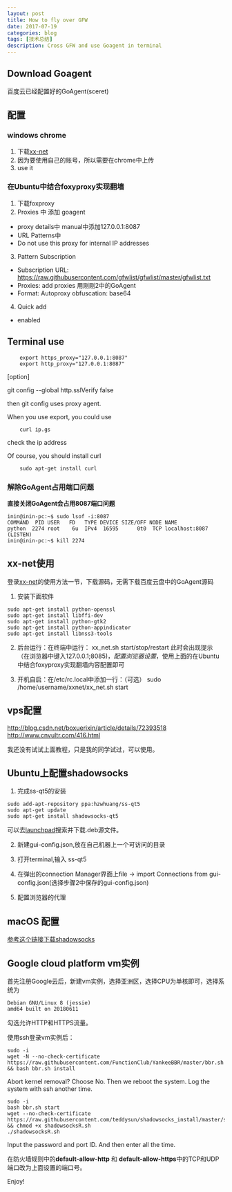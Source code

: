 ```yaml
---
layout: post
title: How to fly over GFW
date: 2017-07-19
categories: blog
tags: [技术总结]
description: Cross GFW and use Goagent in terminal
---
```


## Download Goagent

百度云已经配置好的GoAgent(sceret)

## 配置

### windows chrome

1. 下载[xx-net](https://github.com/bryanibit/XX-Net)
2. 因为要使用自己的账号，所以需要在chrome中上传
3. use it

### 在Ubuntu中结合foxyproxy实现翻墙

1. 下载foxproxy
2. Proxies 中 添加 goagent
* proxy details中 manual中添加127.0.0.1:8087
* URL Patterns中
* Do not use this proxy for internal IP addresses
3. Pattern Subscription
* Subscription URL: https://raw.githubusercontent.com/gfwlist/gfwlist/master/gfwlist.txt
* Proxies: add proxies 用刚刚2中的GoAgent
* Format: Autoproxy   obfuscation: base64
4. Quick add
* enabled

## Terminal use

        export https_proxy="127.0.0.1:8087"
        export http_proxy="127.0.0.1:8087"

[option]

git config --global http.sslVerify false

then git config uses proxy agent.

When you use export, you could use

        curl ip.gs

check the ip address

Of course, you should install curl

        sudo apt-get install curl

### 解除GoAgent占用端口问题

**直接关闭GoAgent会占用8087端口问题**

```
inin@inin-pc:~$ sudo lsof -i:8087
COMMAND  PID USER   FD   TYPE DEVICE SIZE/OFF NODE NAME
python  2274 root    6u  IPv4  16595      0t0  TCP localhost:8087 (LISTEN)
inin@inin-pc:~$ kill 2274
```

## xx-net使用

登录[xx-net](https://github.com/XX-net/XX-Net/wiki/How-to-use)的使用方法一节，下载源码，无需下载百度云盘中的GoAgent源码

1. 安装下面软件
```
sudo apt-get install python-openssl
sudo apt-get install libffi-dev
sudo apt-get install python-gtk2
sudo apt-get install python-appindicator
sudo apt-get install libnss3-tools
```
2. 后台运行：在终端中运行：
         xx_net.sh start/stop/restart
此时会出现提示（在浏览器中键入127.0.0.1;8085)，*配置浏览器设置*，使用上面的在Ubuntu中结合foxyproxy实现翻墙内容配置即可

3. 开机自启：在/etc/rc.local中添加一行：（可选）
sudo /home/username/xxnet/xx_net.sh start

## vps配置

http://blog.csdn.net/boxuerixin/article/details/72393518
http://www.cnvultr.com/416.html

我还没有试试上面教程，只是我的同学试过，可以使用。

## Ubuntu上配置shadowsocks

1. 完成ss-qt5的安装

```
sudo add-apt-repository ppa:hzwhuang/ss-qt5
sudo apt-get update
sudo apt-get install shadowsocks-qt5
```

可以去[launchpad](https://launchpad.net/)搜索并下载.deb源文件。

2. 新建gui-config.json,放在自己机器上一个可访问的目录

3. 打开terminal,输入 ss-qt5

4. 在弹出的connection Manager界面上file -> import Connections from gui-config.json(选择步骤2中保存的gui-config.json)

5. 配置浏览器的代理

## macOS 配置

[参考这个链接下载shadowsocks](https://lvii.gitbooks.io/outman/content/)

## Google cloud platform vm实例

首先注册Google云后，新建vm实例，选择亚洲区，选择CPU为单核即可，选择系统为

```
Debian GNU/Linux 8 (jessie)
amd64 built on 20180611
```

勾选允许HTTP和HTTPS流量。

使用ssh登录vm实例后：

```
sudo -i
wget -N --no-check-certificate https://raw.githubusercontent.com/FunctionClub/YankeeBBR/master/bbr.sh && bash bbr.sh install
```

Abort kernel removal? Choose No. Then we reboot the system. Log the system with ssh another time.

```
sudo -i
bash bbr.sh start
wget --no-check-certificate https://raw.githubusercontent.com/teddysun/shadowsocks_install/master/shadowsocksR.sh && chmod +x shadowsocksR.sh
./shadowsocksR.sh
```

Input the password and port ID. And then enter all the time.

在防火墙规则中的**default-allow-http** 和 **default-allow-https**中的TCP和UDP端口改为上面设置的端口号。

Enjoy!
